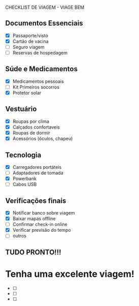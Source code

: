 CHECKLIST DE VIAGEM - VIAGE BEM

## Documentos Essenciais
-[x] Passaporte/visto
-[x] Cartão de vacina
-[ ] Seguro viagem
-[ ] Reservas de hospedagem

## Súde e Medicamentos
-[x] Medicamentos pessoais
-[ ] Kit Primeiros socorros
-[x] Protetor solar

## Vestuário
-[x] Roupas por clima
-[x] Calçados confortaveis
-[x] Roupas de dormir
-[x] Acessórios (óculos, chapeu)

## Tecnologia
-[x] Carregadores portáteis
-[ ] Adaptadores de tomada
-[x] Powerbank 
-[ ] Cabos USB

## Verificações finais
-[x] Notificar banco sobre viagem
-[x] Baixar mapas offline
-[ ] Confirmar check-in online
-[x] Verificar previsão do tempo
-[ ] outros

## TUDO PRONTO!!!
# Tenha uma excelente viagem!

-[ ] 
-[ ] 
-[ ]